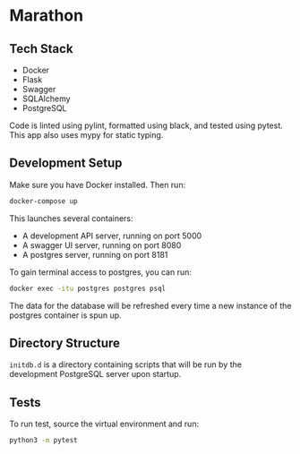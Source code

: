 # Marathon

## Tech Stack

-   Docker
-   Flask
-   Swagger
-   SQLAlchemy
-   PostgreSQL

Code is linted using pylint, formatted using black, and tested using pytest. This app also uses mypy for static typing.

## Development Setup

Make sure you have Docker installed. Then run:

```bash
docker-compose up
```

This launches several containers:

-   A development API server, running on port 5000
-   A swagger UI server, running on port 8080
-   A postgres server, running on port 8181

To gain terminal access to postgres, you can run:

```bash
docker exec -itu postgres postgres psql
```

The data for the database will be refreshed every time a new instance of the postgres container is spun up.

## Directory Structure

`initdb.d` is a directory containing scripts that will be run by the development PostgreSQL server upon startup.

## Tests

To run test, source the virtual environment and run:

```bash
python3 -m pytest
```
